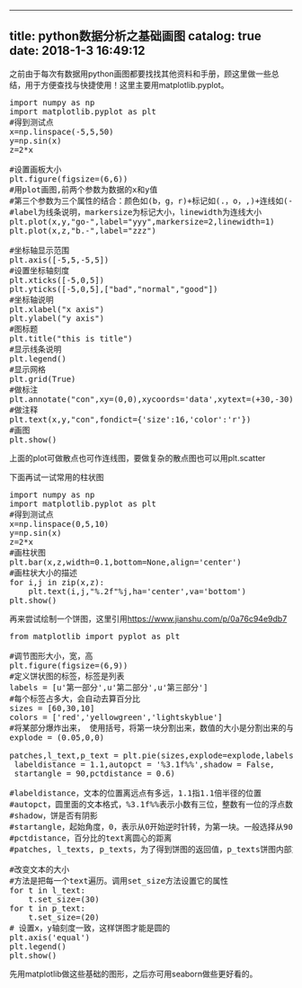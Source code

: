 
---
title: python数据分析之基础画图
catalog: true
date: 2018-1-3 16:49:12
---

之前由于每次有数据用python画图都要找找其他资料和手册，顾这里做一些总结，用于方便查找与快捷使用！这里主要用matplotlib.pyplot。<!--more-->
<pre>import numpy as np
import matplotlib.pyplot as plt
#得到测试点
x=np.linspace(-5,5,50)
y=np.sin(x)
z=2*x

#设置画板大小
plt.figure(figsize=(6,6))
#用plot画图,前两个参数为数据的x和y值
#第三个参数为三个属性的结合：颜色如(b，g，r)+标记如(.，o，,)+连线如(-，--，-.)
#label为线条说明，markersize为标记大小，linewidth为连线大小
plt.plot(x,y,"go-",label="yyy",markersize=2,linewidth=1)
plt.plot(x,z,"b.-",label="zzz")

#坐标轴显示范围
plt.axis([-5,5,-5,5])
#设置坐标轴刻度
plt.xticks([-5,0,5])
plt.yticks([-5,0,5],["bad","normal","good"])
#坐标轴说明
plt.xlabel("x axis")
plt.ylabel("y axis")
#图标题
plt.title("this is title")
#显示线条说明
plt.legend()
#显示网格
plt.grid(True)
#做标注
plt.annotate("con",xy=(0,0),xycoords='data',xytext=(+30,-30),textcoords='offset points',fontsize=16,arrowprops=dict(arrowstyle='-&gt;', connectionstyle="arc3,rad=.2"))
#做注释
plt.text(x,y,"con",fondict={'size':16,'color':'r'})
#画图
plt.show()</pre>
上面的plot可做散点也可作连线图，要做复杂的散点图也可以用plt.scatter

下面再试一试常用的柱状图
<pre>import numpy as np
import matplotlib.pyplot as plt
#得到测试点
x=np.linspace(0,5,10)
y=np.sin(x)
z=2*x
#画柱状图
plt.bar(x,z,width=0.1,bottom=None,align='center')
#画柱状大小的描述
for i,j in zip(x,z):
    plt.text(i,j,"%.2f"%j,ha='center',va='bottom')
plt.show()</pre>
再来尝试绘制一个饼图，这里引用<a href="https://www.jianshu.com/p/0a76c94e9db7">https://www.jianshu.com/p/0a76c94e9db7</a>
<pre>from matplotlib import pyplot as plt 

#调节图形大小，宽，高
plt.figure(figsize=(6,9))
#定义饼状图的标签，标签是列表
labels = [u'第一部分',u'第二部分',u'第三部分']
#每个标签占多大，会自动去算百分比
sizes = [60,30,10]
colors = ['red','yellowgreen','lightskyblue']
#将某部分爆炸出来， 使用括号，将第一块分割出来，数值的大小是分割出来的与其他两块的间隙
explode = (0.05,0,0)

patches,l_text,p_text = plt.pie(sizes,explode=explode,labels=labels,colors=colors,
 labeldistance = 1.1,autopct = '%3.1f%%',shadow = False,
 startangle = 90,pctdistance = 0.6)

#labeldistance，文本的位置离远点有多远，1.1指1.1倍半径的位置
#autopct，圆里面的文本格式，%3.1f%%表示小数有三位，整数有一位的浮点数
#shadow，饼是否有阴影
#startangle，起始角度，0，表示从0开始逆时针转，为第一块。一般选择从90度开始比较好看
#pctdistance，百分比的text离圆心的距离
#patches, l_texts, p_texts，为了得到饼图的返回值，p_texts饼图内部文本的，l_texts饼图外label的文本

#改变文本的大小
#方法是把每一个text遍历。调用set_size方法设置它的属性
for t in l_text:
    t.set_size=(30)
for t in p_text:
    t.set_size=(20)
# 设置x，y轴刻度一致，这样饼图才能是圆的
plt.axis('equal')
plt.legend()
plt.show()</pre>
先用matplotlib做这些基础的图形，之后亦可用seaborn做些更好看的。

